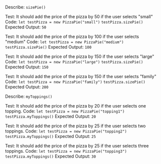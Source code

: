 Describe: `sizePie()`

Test: It should add the price of the pizza by 50 if the user selects "small"
Code: 
`let testPizza = new PizzaPie("small")`
`testPizza.sizePie()`
Expected Output: `50`

Test: It should add the price of the pizza by 100 if the user selects "medium"
Code: 
`let testPizza = new PizzaPie("medium")`
`testPizza.sizePie()`
Expected Output: `100`

Test: It should add the price of the pizza by 150 if the user selects "large"
Code: 
`let testPizza = new PizzaPie("large")`
`testPizza.sizePie()`
Expected Output: `150`

Test: It should add the price of the pizza by 150 if the user selects "family"
Code: 
`let testPizza = new PizzaPie("family")`
`testPizza.sizePie()`
Expected Output: `200`

Describe: `myToppings()`

Test: It should add the price of the pizza by 20 if the user selects one topping.
Code: 
`let testPizza = new PizzaPie("topping1")`
`testPizza.myToppings()`
Expected Output: `20`

Test: It should add the price of the pizza by 25 if the user selects two toppings.
Code: 
`let testPizza = new PizzaPie("topping2")`
`testPizza.myToppings()`
Expected Output: `25`

Test: It should add the price of the pizza by 25 if the user selects three toppings.
Code: 
`let testPizza = new PizzaPie("topping3")`
`testPizza.myToppings()`
Expected Output: `30`